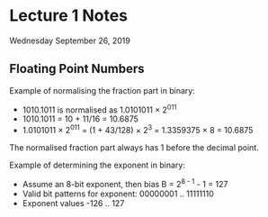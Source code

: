 # Lecture 1 Notes
Wednesday September 26, 2019

## Floating Point Numbers

Example of normalising the fraction part in binary:
- 1010.1011 is normalised as 1.0101011 × 2<sup>011</sup>
- 1010.1011 = 10 + 11/16 = 10.6875
- 1.0101011 × 2<sup>011</sup> 
= (1 + 43/128) × 2<sup>3</sup> 
= 1.3359375 × 8 
= 10.6875

The normalised fraction part always has 1 before the decimal point.

Example of determining the exponent in binary:
- Assume an 8-bit exponent, then bias B = 2<sup>8 - 1</sup> - 1 = 127
- Valid bit patterns for exponent: 00000001 .. 11111110
- Exponent values -126 .. 127